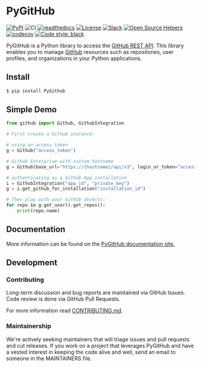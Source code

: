 # PyGitHub

[![PyPI](https://img.shields.io/pypi/v/PyGithub.svg)](https://pypi.python.org/pypi/PyGithub)
![CI](https://github.com/PyGithub/PyGithub/workflows/CI/badge.svg)
[![readthedocs](https://img.shields.io/badge/docs-latest-brightgreen.svg?style=flat)](https://pygithub.readthedocs.io/en/latest/?badge=latest)
[![License](https://img.shields.io/badge/license-LGPL-blue.svg)](https://en.wikipedia.org/wiki/GNU_Lesser_General_Public_License)
[![Slack](https://img.shields.io/badge/Slack%20channel-%20%20-blue.svg)](https://join.slack.com/t/pygithub-project/shared_invite/zt-duj89xtx-uKFZtgAg209o6Vweqm8xeQ)
[![Open Source Helpers](https://www.codetriage.com/pygithub/pygithub/badges/users.svg)](https://www.codetriage.com/pygithub/pygithub)
[![codecov](https://codecov.io/gh/PyGithub/PyGithub/branch/master/graph/badge.svg)](https://codecov.io/gh/PyGithub/PyGithub)
[![Code style: black](https://img.shields.io/badge/code%20style-black-000000.svg)](https://github.com/psf/black)

PyGitHub is a Python library to access the [GitHub REST API].
This library enables you to manage [GitHub] resources such as repositories, user profiles, and organizations in your Python applications.

[GitHub REST API]: https://docs.github.com/en/rest
[GitHub]: https://github.com

## Install

```bash
$ pip install PyGithub
```

## Simple Demo

```python
from github import Github, GithubIntegration

# First create a Github instance:

# using an access token
g = Github("access_token")

# Github Enterprise with custom hostname
g = Github(base_url="https://{hostname}/api/v3", login_or_token="access_token")

# authenticating as a Github App installation
i = GithubIntegration("app_id", "private_key")
g = i.get_github_for_installation("installation_id")

# Then play with your Github objects:
for repo in g.get_user().get_repos():
    print(repo.name)
```

## Documentation

More information can be found on the [PyGitHub documentation site.](https://pygithub.readthedocs.io/en/latest/introduction.html)

## Development

### Contributing

Long-term discussion and bug reports are maintained via GitHub Issues.
Code review is done via GitHub Pull Requests.

For more information read [CONTRIBUTING.md].

[CONTRIBUTING.md]: /CONTRIBUTING.md

### Maintainership

We're actively seeking maintainers that will triage issues and pull requests and cut releases.
If you work on a project that leverages PyGitHub and have a vested interest in keeping the code alive and well, send an email to someone in the MAINTAINERS file.
